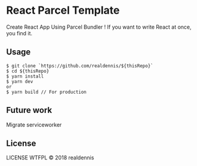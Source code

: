 # React Parcel Template

Create React App Using Parcel Bundler !
If you want to write React at once, you find it.

## Usage

```
$ git clone `https://github.com/realdennis/${thisRepo}`
$ cd ${thisRepo}
$ yarn install
$ yarn dev
or
$ yarn build // For production
```
## Future work

Migrate serviceworker

## License
LICENSE WTFPL © 2018 realdennis